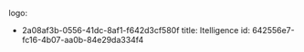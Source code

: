 logo:
  - 2a08af3b-0556-41dc-8af1-f642d3cf580f
title: Itelligence
id: 642556e7-fc16-4b07-aa0b-84e29da334f4
